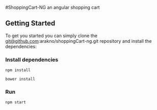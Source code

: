 
#ShoppingCart-NG
an angular shopping cart 

## Getting Started

To get you started you can simply clone the git@github.com:arakno/shoppingCart-ng.git repository and install the dependencies:

### Install dependencies
```
npm install

bower install

```

### Run

```
npm start
```